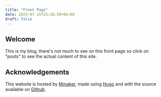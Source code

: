 ```yaml
---
title: "Front Page"
date: 2023-07-15T23:26:59+04:00
draft: false
---
```


## Welcome

This is my blog, there's not much to see on this front page so click on "posts" to see the actual content of this site.

## Acknowledgements

This website is hosted by [Mmaker](https://mmaker.moe), made using [Hugo](https://gohugo.io) and with the source available on [Github](https://github.com/CHFR-wide/my-site).